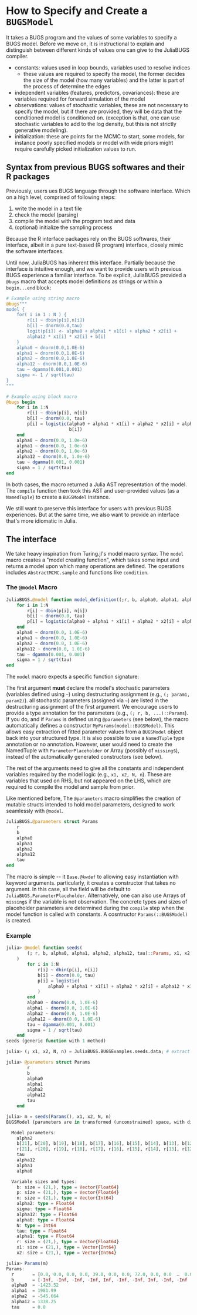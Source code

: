 # How to Specify and Create a `BUGSModel`

It takes a BUGS program and the values of some variables to specify a BUGS model.
Before we move on, it is instructional to explain and distinguish between different kinds of values one can give to the JuliaBUGS compiler.
* constants: values used in loop bounds, variables used to resolve indices
    * these values are required to specify the model, the former decides the size of the model (how many variables) and the latter is part of the process of determine the edges
* independent variables (features, predictors, covariances): these are variables required for forward simulation of the model
* observations: values of stochastic variables, these are not necessary to specify the model, but if there are provided, they will be data that the conditioned model is conditioned on. (exception is that, one can use stochastic variables to add to the log density, but this is not strictly generative modeling).
* initialization: these are points for the MCMC to start, some models, for instance poorly specified models or model with wide priors might require carefully picked initialization values to run. 

## Syntax from previous BUGS softwares and their R packages

Previously, users ues BUGS language through the software interface. Which on a high level, comprised of following steps:
1. write the model in a text file
2. check the model (parsing)
3. compile the model with the program text and data
4. (optional) initialize the sampling process

Because the R interface packages rely on the BUGS softwares, their interface, albeit in a pure text-based (R program) interface, closely mimic the software interfaces.

Until now, JuliaBUGS has inherent this interface. Partially because the interface is intuitive enough, and we want to provide users with previous BUGS experience a familiar interface. To be explicit, JuliaBUGS provided a `@bugs` macro that accepts model definitions as strings or within a `begin...end` block:

```julia
# Example using string macro
@bugs"""
model {
    for( i in 1 : N ) {
        r[i] ~ dbin(p[i],n[i])
        b[i] ~ dnorm(0.0,tau)
        logit(p[i]) <- alpha0 + alpha1 * x1[i] + alpha2 * x2[i] +
        alpha12 * x1[i] * x2[i] + b[i]
    }
    alpha0 ~ dnorm(0.0,1.0E-6)
    alpha1 ~ dnorm(0.0,1.0E-6)
    alpha2 ~ dnorm(0.0,1.0E-6)
    alpha12 ~ dnorm(0.0,1.0E-6)
    tau ~ dgamma(0.001,0.001)
    sigma <- 1 / sqrt(tau)
}
"""

# Example using block macro
@bugs begin
    for i in 1:N
        r[i] ~ dbin(p[i], n[i])
        b[i] ~ dnorm(0.0, tau)
        p[i] = logistic(alpha0 + alpha1 * x1[i] + alpha2 * x2[i] + alpha12 * x1[i] * x2[i] +
                        b[i])
    end
    alpha0 ~ dnorm(0.0, 1.0e-6)
    alpha1 ~ dnorm(0.0, 1.0e-6)
    alpha2 ~ dnorm(0.0, 1.0e-6)
    alpha12 ~ dnorm(0.0, 1.0e-6)
    tau ~ dgamma(0.001, 0.001)
    sigma = 1 / sqrt(tau)
end
```

In both cases, the macro returned a Julia AST representation of the model. The `compile` function then took this AST and user-provided values (as a `NamedTuple`) to create a `BUGSModel` instance.

We still want to preserve this interface for users with previous BUGS experiences. But at the same time, we also want to provide an interface that's more idiomatic in Julia.

## The interface

We take heavy inspiration from Turing.jl's model macro syntax.
The `model` macro creates a "model creating function", which takes some input and returns a model upon which many operations are defined.
The operations includes `AbstractMCMC.sample` and functions like `condition`.

### The `@model` Macro

```julia
JuliaBUGS.@model function model_definition((;r, b, alpha0, alpha1, alpha2, alpha12, tau)::Params, x1, x2, N, n)    
    for i in 1:N
        r[i] ~ dbin(p[i], n[i])
        b[i] ~ dnorm(0.0, tau)
        p[i] = logistic(alpha0 + alpha1 * x1[i] + alpha2 * x2[i] + alpha12 * x1[i] * x2[i] + b[i])
    end
    alpha0 ~ dnorm(0.0, 1.0E-6)
    alpha1 ~ dnorm(0.0, 1.0E-6)
    alpha2 ~ dnorm(0.0, 1.0E-6)
    alpha12 ~ dnorm(0.0, 1.0E-6)
    tau ~ dgamma(0.001, 0.001)
    sigma = 1 / sqrt(tau)
end
```

The `model` macro expects a specific function signature:

The first argument **must** declare the model's stochastic parameters (variables defined using `~`) using destructuring assignment (e.g., `(; param1, param2)`).
all stochastic parameters (assigned via `~`) are listed in the destructuring assignment of the first argument.
We encourage users to provide a type annotation for the parameters (e.g., `(; r, b, ...)::Params`). 
If you do, and if `Params` is defined using `@parameters` (see below), the macro automatically defines a constructor `MyParams(model::BUGSModel)`. This allows easy extraction of fitted parameter values from a `BUGSModel` object back into your structured type.
It is also possible to use a `NamedTuple` type annotation or no annotation. 
However, user would need to create the NamedTuple with `ParameterPlaceholder` or Array (possibly of `missing`s), instead of the automatically generated constructors (see below).  

The rest of the arguments need to give all the constants and independent variables required by the model logic (e.g., `x1, x2, N, n`). These are variables that used on RHS, but not appeared on the LHS, which are required to compile the model and sample from prior.

Like mentioned before, The `@parameters` macro simplifies the creation of mutable structs intended to hold model parameters, designed to work seamlessly with `@model`.

```julia
JuliaBUGS.@parameters struct Params
    r
    b
    alpha0
    alpha1
    alpha2
    alpha12
    tau
end
```

The macro is simple -- it `Base.@kwdef` to allowing easy instantiation with keyword arguments. particularly, it creates a constructor that takes no argument. 
In this case, all the field will be default to `JuliaBUGS.ParameterPlaceholder`.
Alternatively, one can also use Arrays of `missing`s if the variable is not observation.
The concrete types and sizes of placeholder parameters are determined during the `compile` step when the model function is called with constants.
A cosntructor `Params(::BUGSModel)` is created.

### Example

```julia
julia> @model function seeds(
        (; r, b, alpha0, alpha1, alpha2, alpha12, tau)::Params, x1, x2, N, n
    )
        for i in 1:N
            r[i] ~ dbin(p[i], n[i])
            b[i] ~ dnorm(0.0, tau)
            p[i] = logistic(
                alpha0 + alpha1 * x1[i] + alpha2 * x2[i] + alpha12 * x1[i] * x2[i] + b[i]
            )
        end
        alpha0 ~ dnorm(0.0, 1.0E-6)
        alpha1 ~ dnorm(0.0, 1.0E-6)
        alpha2 ~ dnorm(0.0, 1.0E-6)
        alpha12 ~ dnorm(0.0, 1.0E-6)
        tau ~ dgamma(0.001, 0.001)
        sigma = 1 / sqrt(tau)
    end
seeds (generic function with 1 method)

julia> (; x1, x2, N, n) = JuliaBUGS.BUGSExamples.seeds.data; # extract data from existing BUGS example

julia> @parameters struct Params
        r
        b
        alpha0
        alpha1
        alpha2
        alpha12
        tau
    end

julia> m = seeds(Params(), x1, x2, N, n)
BUGSModel (parameters are in transformed (unconstrained) space, with dimension 47):

  Model parameters:
    alpha2
    b[21], b[20], b[19], b[18], b[17], b[16], b[15], b[14], b[13], b[12], b[11], b[10], b[9], b[8], b[7], b[6], b[5], b[4], b[3], b[2], b[1]
    r[21], r[20], r[19], r[18], r[17], r[16], r[15], r[14], r[13], r[12], r[11], r[10], r[9], r[8], r[7], r[6], r[5], r[4], r[3], r[2], r[1]
    tau
    alpha12
    alpha1
    alpha0

  Variable sizes and types:
    b: size = (21,), type = Vector{Float64}
    p: size = (21,), type = Vector{Float64}
    n: size = (21,), type = Vector{Int64}
    alpha2: type = Float64
    sigma: type = Float64
    alpha12: type = Float64
    alpha0: type = Float64
    N: type = Int64
    tau: type = Float64
    alpha1: type = Float64
    r: size = (21,), type = Vector{Float64}
    x1: size = (21,), type = Vector{Int64}
    x2: size = (21,), type = Vector{Int64}

julia> Params(m)
Params:
  r       = [0.0, 0.0, 0.0, 0.0, 39.0, 0.0, 0.0, 72.0, 0.0, 0.0  …  0.0, 0.0, 0.0, 0.0, 4.0, 12.0, 0.0, 0.0, 0.0, 0.0]
  b       = [-Inf, -Inf, -Inf, -Inf, Inf, -Inf, -Inf, Inf, -Inf, -Inf  …  -Inf, -Inf, -Inf, -Inf, Inf, Inf, -Inf, -Inf, -Inf, -Inf]
  alpha0  = -1423.52
  alpha1  = 1981.99
  alpha2  = -545.664
  alpha12 = 1338.25
  tau     = 0.0
```
